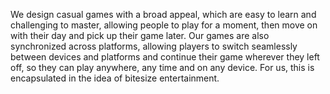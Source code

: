 We design casual games with a broad appeal, which are easy to learn and challenging to master, allowing people to play for a moment, then move on with their day and pick up their game later.
Our games are also synchronized across platforms, allowing players to switch seamlessly between devices and platforms and continue their game wherever they left off, so they can play anywhere, any time and on any device. For us, this is encapsulated in the idea of bitesize entertainment.
